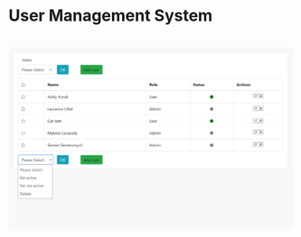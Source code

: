 # User Management System

# <img src="https://github.com/sv-dubov/Sprint/blob/main/assets/images/spr_screen.jpg" width="600" >